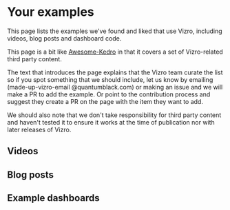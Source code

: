 # Your examples

This page lists the examples we've found and liked that use Vizro, including videos, blog posts and dashboard code.

This page is a bit like [Awesome-Kedro](https://github.com/kedro-org/awesome-kedro) in that it covers a set of Vizro-related third party content.


The text that introduces the page explains that the Vizro team curate the list so if you spot something that we should include, let us know by emailing (made-up-vizro-email @quantumblack.com) or making an issue and we will make a PR to add the example. Or point to the contribution process and suggest they create a PR on the page with the item they want to add.

We should also note that we don't take responsibility for third party content and haven't tested it to ensure it works at the time of publication nor with later releases of Vizro.

## Videos

## Blog posts

## Example dashboards

